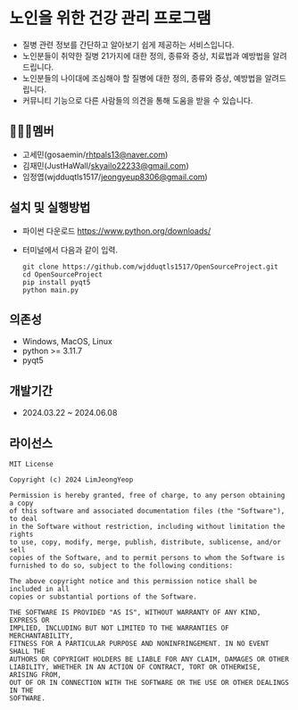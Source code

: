# 노인을 위한 건강 관리 프로그램
- 질병 관련 정보를 간단하고 알아보기 쉽게 제공하는 서비스입니다.
- 노인분들이 취약한 질병 21가지에 대한 정의, 종류와 증상, 치료법과 예방법을 알려드립니다.
- 노인분들의 나이대에 조심해야 할 질병에 대한 정의, 종류와 증상, 예방법을 알려드립니다.
- 커뮤니티 기능으로 다른 사람들의 의견을 통해 도움을 받을 수 있습니다.


## 🧑‍🤝‍🧑멤버
- 고세민(gosaemin/rhtpals13@naver.com)
- 김재민(JustHaWall/skyailo22233@gmail.com)
- 임정엽(wjdduqtls1517/jeongyeup8306@gmail.com)

## 설치 및 실행방법
- 파이썬 다운로드 <https://www.python.org/downloads/>
- 터미널에서 다음과 같이 입력.
  
      git clone https://github.com/wjdduqtls1517/OpenSourceProject.git
      cd OpenSourceProject
      pip install pyqt5
      python main.py
    
## 의존성
- Windows, MacOS, Linux
- python >= 3.11.7
- pyqt5

## 개발기간
- 2024.03.22  ~ 2024.06.08

## 라이선스

    MIT License

    Copyright (c) 2024 LimJeongYeop

    Permission is hereby granted, free of charge, to any person obtaining a copy
    of this software and associated documentation files (the "Software"), to deal
    in the Software without restriction, including without limitation the rights
    to use, copy, modify, merge, publish, distribute, sublicense, and/or sell
    copies of the Software, and to permit persons to whom the Software is
    furnished to do so, subject to the following conditions:
    
    The above copyright notice and this permission notice shall be included in all
    copies or substantial portions of the Software.
    
    THE SOFTWARE IS PROVIDED "AS IS", WITHOUT WARRANTY OF ANY KIND, EXPRESS OR 
    IMPLIED, INCLUDING BUT NOT LIMITED TO THE WARRANTIES OF MERCHANTABILITY,
    FITNESS FOR A PARTICULAR PURPOSE AND NONINFRINGEMENT. IN NO EVENT SHALL THE
    AUTHORS OR COPYRIGHT HOLDERS BE LIABLE FOR ANY CLAIM, DAMAGES OR OTHER
    LIABILITY, WHETHER IN AN ACTION OF CONTRACT, TORT OR OTHERWISE, ARISING FROM,
    OUT OF OR IN CONNECTION WITH THE SOFTWARE OR THE USE OR OTHER DEALINGS IN THE
    SOFTWARE.
